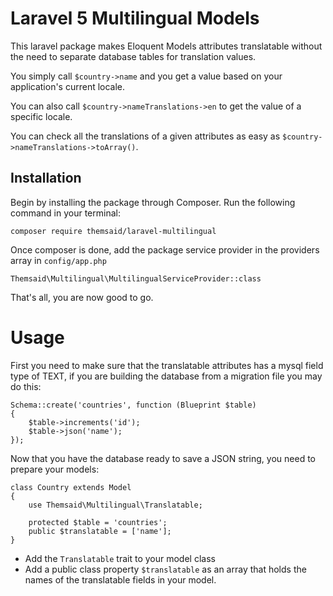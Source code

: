 # Laravel 5 Multilingual Models

This laravel package makes Eloquent Models attributes translatable without the need to separate database tables for translation values.

You simply call `$country->name` and you get a value based on your application's current locale.

You can also call `$country->nameTranslations->en` to get the value of a specific locale.

You can check all the translations of a given attributes as easy as `$country->nameTranslations->toArray()`.

## Installation

Begin by installing the package through Composer. Run the following command in your terminal:

```
composer require themsaid/laravel-multilingual
```

Once composer is done, add the package service provider in the providers array in `config/app.php`

```
Themsaid\Multilingual\MultilingualServiceProvider::class
```

That's all, you are now good to go.

# Usage

First you need to make sure that the translatable attributes has a mysql field type of TEXT, if you are building the database from a migration file you may do this:

```
Schema::create('countries', function (Blueprint $table)
{
	$table->increments('id');
	$table->json('name');
});
```

Now that you have the database ready to save a JSON string, you need to prepare your models:

```
class Country extends Model
{
    use Themsaid\Multilingual\Translatable;

    protected $table = 'countries';
    public $translatable = ['name'];
}
```

- Add the `Translatable` trait to your model class
- Add a public class property `$translatable` as an array that holds the names of the translatable fields in your model.

